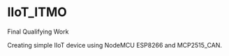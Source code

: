 # IIoT_ITMO
Final Qualifying Work 

Creating simple IIoT device using NodeMCU ESP8266 and MCP2515_CAN.
